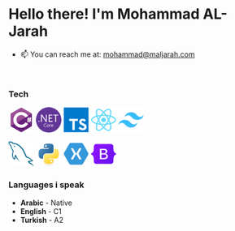 # Hello there! I'm Mohammad AL-Jarah
- 📫 You can reach me at: mohammad@maljarah.com

<br>


### Tech

<img src="https://raw.githubusercontent.com/devicons/devicon/55609aa5bd817ff167afce0d965585c92040787a/icons/csharp/csharp-original.svg" alt="csharp" width="50" height="50"></img>
<img src="https://raw.githubusercontent.com/devicons/devicon/55609aa5bd817ff167afce0d965585c92040787a/icons/dotnetcore/dotnetcore-original.svg" alt="ASP.NET CORE" width="50" height="50"></img>
<img src="https://raw.githubusercontent.com/devicons/devicon/55609aa5bd817ff167afce0d965585c92040787a/icons/typescript/typescript-original.svg" alt="Typescript" width="50" height="50"></img>
<img src="https://raw.githubusercontent.com/devicons/devicon/55609aa5bd817ff167afce0d965585c92040787a/icons/react/react-original.svg" alt="React" width="50" height="50"></img>
<img src="https://raw.githubusercontent.com/devicons/devicon/55609aa5bd817ff167afce0d965585c92040787a/icons/tailwindcss/tailwindcss-plain.svg" alt="Tailwind" width="50" height="50"></img>

<img src="https://raw.githubusercontent.com/devicons/devicon/55609aa5bd817ff167afce0d965585c92040787a/icons/mysql/mysql-original.svg" alt="SQL" width="50" height="50"></img>
<img src="https://raw.githubusercontent.com/devicons/devicon/55609aa5bd817ff167afce0d965585c92040787a/icons/python/python-original.svg" alt="Python" width="50" height="50"></img>
<img src="https://raw.githubusercontent.com/devicons/devicon/55609aa5bd817ff167afce0d965585c92040787a/icons/xamarin/xamarin-original.svg" alt="Xamarin/MAUI" width="50" height="50"></img>
<img src="https://raw.githubusercontent.com/devicons/devicon/55609aa5bd817ff167afce0d965585c92040787a/icons/bootstrap/bootstrap-original.svg" alt="Bootstrap" width="50" height="50"></img>

### Languages i speak
* **Arabic** - Native
* **English** - C1
* **Turkish** - A2

  
<!--
A software engineering student at Istanbul Aydin University, graduating in 2023 (Hopefully :P)

[![GitHub stats](https://github-readme-stats.vercel.app/api?username=mohammadaljarah)](https://github.com/mohammadaljarah/github-readme-stats)
[![Top Langs](https://github-readme-stats.vercel.app/api/top-langs/?username=mohammadaljarah)](https://github.com/mohammadaljarah/github-readme-stats)


**mohammadaljarah/mohammadaljarah** is a ✨ _special_ ✨ repository because its `README.md` (this file) appears on your GitHub profile.

Here are some ideas to get you started:

- 🔭 I’m currently working on ...
- 🌱 I’m currently learning ...
- 👯 I’m looking to collaborate on ...
- 💬 Ask me about ...
- 📫 How to reach me ...
- 😄 Pronouns: ...
- ⚡ Fun fact: ...
-->
